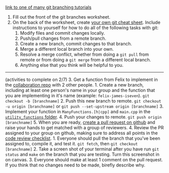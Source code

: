 [link to one of many git branching tutorials](https://www.atlassian.com/git/tutorials/using-branches)

1. Fill out the front of the git branches worksheet.
2. On the back of the worksheet, create [your own git cheat sheet](../6_version_control_git/git_cheat_sheet.md). Include instructions to yourself for how to do all of the following tasks with git:
    1. Modify files and commit changes locally.
    2. Push/pull changes from a remote branch.
    3. Create a new branch, commit changes to that branch.
    4. Merge a different local branch into your own.
    5. Resolve a merge conflict, whether from doing a `git pull` from remote or from doing a `git merge` from a different local branch.
    6. Anything else that you think will be helpful to you.

---
(activities to complete on 2/7)
3. Get a function from Felix to implement in the [collaboration repo](https://github.com/muzny/csci3010-spring2019-collab/) with 2 other people.
    1. Create a new branch, including at least one person's name in your group and the function that you are implementing in it's name (example: `felix-james-iseven`). `git checkout -b [branchname]`
    2. Push this new branch to remote. `git checkout -u origin [branchname]` or `git push --set-upstream origin [branchname]`
    3. Implement your function in `ManyFunctions.[h|cpp]` and `main.cpp` in the [`utility_functions` folder](https://github.com/muzny/csci3010-spring2019-collab/tree/master/utility_functions).
    4. Push your changes to remote. `git push origin [branchname]`
    5. When you are ready, [create a pull request on github](https://help.github.com/articles/creating-a-pull-request/) and raise your hands to get matched with a group of reviewers.
4. Review the PR assigned to your group on github, making sure to address all points in the [code review checklist](code_review_checklist.md).
    1. Everyone should pull the branch that you've been assigned to, compile it, and test it. `git fetch`, then `git checkout [branchname]`
    2. Take a screen shot of your terminal after you have run `git status` and `make` on the branch that you are testing. Turn this screenshot in on canvas.
    3. Everyone should make at least 1 comment on the pull request. If you think that no changes need to be made, birefly describe why.
